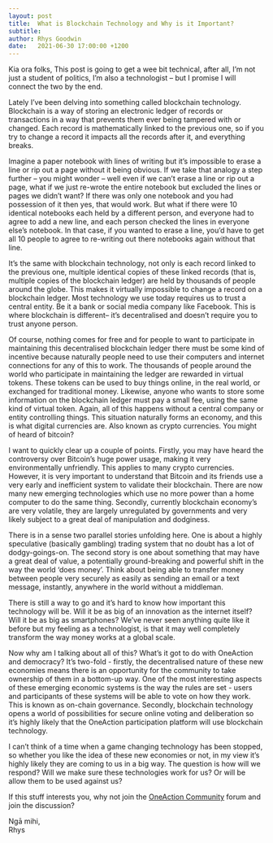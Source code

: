 ```yaml
---
layout: post
title:  What is Blockchain Technology and Why is it Important?
subtitle:
author: Rhys Goodwin
date:   2021-06-30 17:00:00 +1200
---
```



Kia ora folks,
This post is going to get a wee bit technical, after all, I’m not just a student of politics, I’m also a technologist – but I promise I will connect the two by the end. 

Lately I’ve been delving into something called blockchain technology.  Blockchain is a way of storing an electronic ledger of records or transactions in a way that prevents them ever being tampered with or changed. Each record is mathematically linked to the previous one, so if you try to change a record it impacts all the records after it, and everything breaks. 

Imagine a paper notebook with lines of writing but it’s impossible to erase a line or rip out a page without it being obvious. If we take that analogy a step further – you might wonder – well even if we can’t erase a line or rip out a page, what if we just re-wrote the entire notebook but excluded the lines or pages we didn’t want? If there was only one notebook and you had possession of it then yes, that would work. But what if there were 10 identical notebooks each held by a different person, and everyone had to agree to add a new line, and each person checked the lines in everyone else’s notebook. In that case, if you wanted to erase a line, you’d have to get all 10 people to agree to re-writing out there notebooks again without that line. 

It’s the same with blockchain technology, not only is each record linked to the previous one, multiple identical copies of these linked records (that is, multiple copies of the blockchain ledger) are held by thousands of people around the globe. This makes it virtually impossible to change a record on a blockchain ledger.  Most technology we use today requires us to trust a central entity. Be it a bank or social media company like Facebook. This is where blockchain is different– it’s decentralised and doesn’t require you to trust anyone person. 

Of course, nothing comes for free and for people to want to participate in maintaining this decentralised blockchain ledger there must be some kind of incentive because naturally  people need to use their computers and internet connections for any of this to work. The thousands of people around the world who participate in maintaining the ledger are rewarded in virtual tokens. These tokens can be used to buy things online, in the real world, or exchanged for traditional money. Likewise, anyone who wants to store some information on the blockchain ledger must pay a small fee, using the same kind of virtual token.  Again, all of this happens without a central company or entity controlling things. This situation naturally forms an economy, and this is what digital currencies are. Also known as crypto currencies. You might of heard of bitcoin?

I want to quickly clear up a couple of points. Firstly, you may have heard the controversy over Bitcoin’s huge power usage, making it very environmentally unfriendly. This applies to many crypto currencies. However, it is very important to understand that Bitcoin and its friends use a very early and inefficient system to validate their blockchain. There are now many new emerging technologies which use no more power than a home computer to do the same thing. Secondly, currently blockchain economy’s are very volatile, they are largely unregulated by governments and very likely subject to a great deal of manipulation and dodginess.

There is in a sense two parallel stories unfolding here. One is about a highly speculative (basically gambling) trading system that no doubt has a lot of dodgy-goings-on. The second story is one about something that may have a great deal of value, a potentially ground-breaking and powerful shift in the way the world ‘does money’. Think about being able to transfer money between people very securely as easily as sending an email or a text message, instantly, anywhere in the world without a middleman. 

There is still a way to go and it’s hard to know how important this technology will be. Will it be as big of an innovation as the internet itself? Will it be as big as smartphones? We’ve never seen anything quite like it before but my feeling as a technologist, is that it may well completely transform the way money works at a global scale.

Now why am I talking about all of this? What’s it got to do with OneAction and democracy? It’s two-fold - firstly, the decentralised nature of these new economies means there is an opportunity for the community to take ownership of them in a bottom-up way. One of the most interesting aspects of these emerging economic systems is the way the rules are set - users and participants of these systems will be able to vote on how they work. This is known as on-chain governance.  Secondly, blockchain technology opens a world of possibilities for secure online voting and deliberation so it’s highly likely that the OneAction participation platform will use blockchain technology. 

I can’t think of a time when a game changing technology has been stopped, so whether you like the idea of these new economies or not, in my view it’s highly likely they are coming to us in a big way. The question is how will we respond? Will we make sure these technologies work for us? Or will be allow them to be used against us?

If this stuff interests you, why not join the <a href="https://community.oneaction.nz/">OneAction Community</a> forum and join the discussion?

Ngā mihi,  
Rhys

